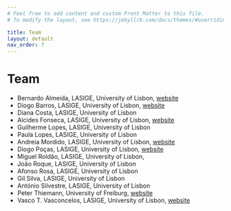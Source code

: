 ```yaml
---
# Feel free to add content and custom Front Matter to this file.
# To modify the layout, see https://jekyllrb.com/docs/themes/#overriding-theme-defaults

title: Team
layout: default
nav_order: 7
---
```


# Team 
- Bernardo Almeida, LASIGE, University of Lisbon, [website](https://bpalmeida.github.io/)
- Diogo Barros, LASIGE, University of Lisbon, [website](https://diogo-mustachio-barros.github.io/)
- Diana Costa, LASIGE, University of Lisbon
- Alcides Fonseca, LASIGE, University of Lisbon, [website](https://wiki.alcidesfonseca.com/)
- Guilherme Lopes, LASIGE, University of Lisbon
- Paula Lopes, LASIGE, University of Lisbon
- Andreia Mordido, LASIGE, University of Lisbon, [website](http://www.di.fc.ul.pt/~amordido/)
- Diogo Poças, LASIGE, University of Lisbon, [website](https://diogopocas1991.gitlab.io/)
- Miguel Roldão, LASIGE, University of Lisbon,
- João Roque, LASIGE, University of Lisbon
- Afonso Rosa, LASIGE, University of Lisbon
- Gil Silva, LASIGE, University of Lisbon
- António Silvestre, LASIGE, University of Lisbon
- Peter Thiemann, University of Freiburg, [website](http://www2.informatik.uni-freiburg.de/~thiemann/)
- Vasco T. Vasconcelos, LASIGE, University of Lisbon, [website](https://www.di.fc.ul.pt/~vv/)

